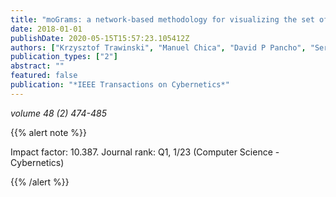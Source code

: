 ```yaml
---
title: "moGrams: a network-based methodology for visualizing the set of non-dominated solutions in multiobjective optimization"
date: 2018-01-01
publishDate: 2020-05-15T15:57:23.105412Z
authors: ["Krzysztof Trawinski", "Manuel Chica", "David P Pancho", "Sergio Damas", "Oscar Cordón"]
publication_types: ["2"]
abstract: ""
featured: false
publication: "*IEEE Transactions on Cybernetics*"
---
```



_volume 48 (2) 474-485_


{{% alert note %}}

Impact factor: 10.387. Journal rank: Q1, 1/23 (Computer Science - Cybernetics)

{{% /alert %}}

